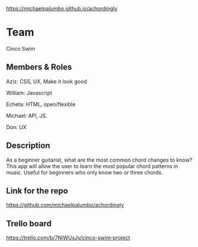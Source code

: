 https://michaelpalumbo.github.io/achordingly

# Team
Cinco Swim

## Members & Roles

Aziz: CSS, UX, Make it look good

William: Javascript

Echeta: HTML, open/flexible

Michael: API, JS. 

Don: UX

## Description
As a beginner guitarist, what are the most common chord changes to know? This app will allow the user to learn the most popular chord patterns in music. Useful for beginners who only know two or three chords. 

## Link for the repo
https://github.com/michaelpalumbo/achordingly
## Trello board
https://trello.com/b/7NjWUsJy/cinco-swim-project
